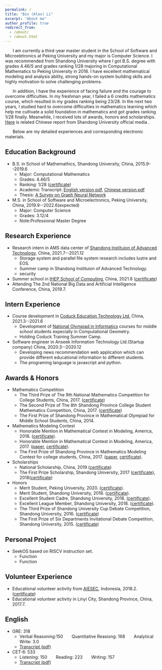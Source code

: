 ```yaml
---
permalink: /
title: "Bin (Alex) Li"
excerpt: "About me"
author_profile: true
redirect_from: 
  - /about/
  - /about.html
---
```


&emsp;&ensp;  I am currently a third-year master student in the School of Software and Microeletronics at Peking University and my major is Computer Science. 
I was recommended from Shandong University where I got B.S. degree with grades 4.46/5 and grades ranking 1/28 majoring in Computational Mathematics to Peking University in 2018. 
I have excellent mathematical modeling and analysis ability, strong hands-on system building skills and highly motivation to solve challenging problems. 

&emsp;&ensp;  In addition, I have the experience of facing failure and the courage to overcome difficulties. In my freshman year, I failed a 6 credits mathematics course, which resulted in my grades ranking being 23/28. In the next two years, I studied hard to overcome difficulties in mathematics learning which help me cultivate a solid foundation in mathematics and got grades ranking 1/28 finally. Meanwhile, I received lots of awards, honors and scholarships. [Here](https://mp.weixin.qq.com/s/8xiYZdwlquxZYcx8gpXJ6Q) is related Chinese report from Shandong University official media .

&emsp;&ensp;  Below are my detailed experiences and corresponding electronic materials.  

## Education Background
+ B.S. in School of Mathemathics, Shandong University, China, 2015.9--2019.6
  - Major: Computational Mathematics
  - Grades: 4.46/5
  - Ranking: 1/28 ([certificate](https://alexli8.github.io/files/ranking.pdf))
  - Academic Transcript: [English version pdf](https://alexli8.github.io/files/English%20Transcript.pdf), [Chinese version pdf](https://alexli8.github.io/files/Chinese%20Transcript.pdf)
  - Thesis: [A Survey on Graph Neural Network]()
+ M.S. in School of Software and Microelectronics, Peking University,  China, 2019.9--2022.6(expected)
  - Major: Computer Science
  - Grades: 3.12/4
  - Note:Professional Master Degree


## Research Experience
+ Research intern in AMS data center of [Shandong Instituion of Advanced Technology](http://www.sdiat.cn/), China, 2021.7--2021.12
  + Storage system  and parallel file system research includes lustre and EOS.
  + Summer camp in Shandong Instituion of Advanced Technology.
  + security
+ Summer school in [IHEP School of Computing](http://www.ihep.cas.cn/), China, 2021.8 ([certificate](https://alexli8.github.io/files/%E6%88%90%E7%BB%A9%E4%BC%98%E7%A7%80%E8%AF%81%E4%B9%A6-%E6%9D%8E%E6%96%8C.jpg))
+ Attending The 2nd National Big Data and Artificial Intelligence Conference, China, 2019.7.


## Intern Experience 
+ Course development in [Coduck Education Technology Ltd.](https://www.coduck.cn/) China, 2021.3--2021.6
  + Development of [National Olympiad in Informatics](https://zh.wikipedia.org/wiki/%E5%85%A8%E5%9B%BD%E9%9D%92%E5%B0%91%E5%B9%B4%E4%BF%A1%E6%81%AF%E5%AD%A6%E5%A5%A5%E6%9E%97%E5%8C%B9%E5%85%8B%E7%AB%9E%E8%B5%9B) courses for middle school students expecially in Computational Geometry.
  + Holding Coduck Training Summer Camp.
+ Software engineer in Anseek Information Technology Ltd.(Startup company)  China, 2020.3--2020.12
  + Developing news recommendation web application which can provide different educational information to different students. 
  + The programing language is javascript and python. 


## Awards & Honors
+ Mathematics Competition
  + The Third Prize of The 9th National Mathematics Competition for College Students, China, 2017. ([certificate](https://alexli8.github.io/files/national%20math.jpg))
  + The Second Prize of The 8th Shandong Province College Student Mathematics Competition, China, 2017. ([certificate](https://alexli8.github.io/files/mathematics%20competation.jpg))
  + The First Prize of Shandong Province in Mathematical Olympiad for Middle School Students, China, 2014.
+ Mathematics Modeling Contest
  + Honorable Mention in Mathematical Contest in Modeling, America, 2018. ([certificate](https://alexli8.github.io/files/MCM%202018.jpg)).
  + Honorable Mention in Mathematical Contest in Modeling, America, 2017. ([paper](), [certificate](https://alexli8.github.io/files/MCM%202017.jpg)).
  + The First Prize of Shandong Province in Mathematics Modeling Contest for college students, China, 2017. ([paper](https://alexli8.github.io/files/A201715010113_%E6%9D%8E%E6%96%8C_%E7%8E%8B%E6%B5%A9_%E5%BC%A0%E8%89%AF.pdf), [certificate](https://alexli8.github.io/files/modeling.jpg)).
+ Scholarships
  + National Scholarship, China, 2019 ([certificate]())
  + The First Prize Scholarship, Shandong University, 2017 ([certificate](https://alexli8.github.io/files/first%20prize.jpg)), 2018([certificate]())
+ Honors
  + Merit Student, Peking University, 2020. ([certificate]()).
  + Merit Student, Shandong University, 2018. ([certificate](https://alexli8.github.io/files/merit%20student.jpg)).
  + Excellent Student Cadre, Shandong University, 2018. ([certificate]()).
  + Excellent League Member, Shandong University, 2018. ([certificate](https://alexli8.github.io/files/league%20member.jpg)).
  + The Third Prize of Shandong University Cup Debate Competition, Shandong University, 2016. ([certificate](https://alexli8.github.io/files/Shandong%20Cup.jpg))
  + The First Prize of Six Departments Invitational Debate Competition, Shandong University, 2015. ([certificate](https://alexli8.github.io/files/six%20department%20cup.jpg))


## Personal Project
+ SeekOS based on RISCV instruction set.
  + Function
  + Function


## Volunteer Experience
+ Educational volunteer activity from [AIESEC](https://aiesec.org/), Indonesia, 2018.2. ([certificate](https://alexli8.github.io/files/%E5%BF%97%E6%84%BF%E8%AF%81%E6%98%8E.pdf))
+ Educational volunteer activity in Linyi City, Shandong Province, China, 2017.7.


## English 
+ GRE: 318
  - Verbal Reasoning:150 &emsp;&ensp; Quantitative Reasiong: 168 &emsp;&ensp; Analytical Write: 3.0 
  - [Transcript (pdf)](https://alexli8.github.io/files/GRE.pdf)
+ CET-6: 533
  - Listening: 150 &emsp;&ensp; Reading: 223  &emsp;&ensp; Writing: 157
  - [Transcript (pdf)](https://alexli8.github.io/files/CET6.pdf)

